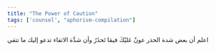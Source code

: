 ```yaml
---
title: "The Power of Caution"
tags: ['counsel', "aphorism-compilation"]
---
```


 اعلم أن بعض شدة الحذر عونٌ عَليْكَ فيمَا تَحذَرُ وأن شدَّة الاتقاء تدعو إليك ما تتقي

